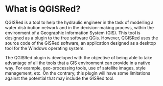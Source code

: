 # What is QGISRed?

QGISRed is a tool to help the hydraulic engineer in the task of modelling a water distribution network and in the decision-making process, within the environment of a Geographic Information System (GIS). This tool is designed as a plugin to the free software QGis. However, QGISRed uses the source code of the GISRed software, an application designed as a desktop tool for the Windows operating system.&#x20;

The QGISRed plugin is developed with the objective of being able to take advantage of all the tools that a GIS environment can provide in a native way. For example, geo-processing tools, use of satellite images, style management, etc. On the contrary, this plugin will have some limitations against the potential that may include the GISRed tool.
